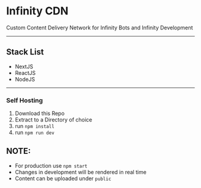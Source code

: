 # Infinity CDN
Custom Content Delivery Network for Infinity Bots and Infinity Development

---

## Stack List
- NextJS
- ReactJS
- NodeJS

--- 

### Self Hosting
1. Download this Repo
2. Extract to a Directory of choice
3. run `npm install`
4. run `npm run dev`

## NOTE: 
- For production use `npm start`
- Changes in development will be rendered in real time
- Content can be uploaded under `public`